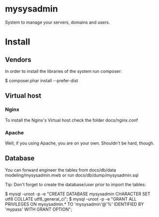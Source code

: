 mysysadmin
==========

System to manage your servers, domains and users. 

# Install

## Vendors

In order to install the libraries of the system run composer:

$ composer.phar install --prefer-dist

## Virtual host

### Nginx

To install the Nginx's Virtual host check the folder docs/nginx.conf 

### Apache

Well, if you using Apache, you are on your own. Shouldn't be hard, though. 

## Database

You can forward engineer the tables from docs/db/data modeling/mysysadmin.mwb or run docs/db/dump/mysysadmin.sql

Tip: Don't forget to create the database/user prior to import the tables:

$ mysql -uroot -p -e "CREATE DATABASE mysysadmin CHARACTER SET utf8 COLLATE utf8_general_ci";
$ mysql -uroot -p -e "GRANT ALL PRIVILEGES ON mysysadmin.* TO 'mysysadmin'@'%' IDENTIFIED BY 'mypass' WITH GRANT OPTION";
